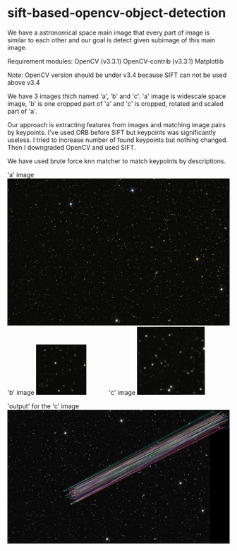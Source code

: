 # sift-based-opencv-object-detection

We have a astronomical space main image that every part of image is similar to each other and our goal is detect given subimage of this main image.

Requirement modules:
OpenCV (v3.3.1)
OpenCV-contrib (v3.3.1)
Matplotlib

Note: OpenCV version should be under v3.4 because SIFT can not be used above v3.4

We have 3 images thich named 'a', 'b' and 'c'. 'a' image is widescale space image, 'b' is one cropped part of 'a' and 'c' is cropped, rotated and scaled part of 'a'.

Our approach is extracting features from images and matching image pairs by keypoints.
I've used ORB before SIFT but keypoints was significantly useless. I tried to increase number of found keypoints but nothing changed. Then I downgraded OpenCV and used SIFT.

We have used brute force knn matcher to match keypoints by descriptions.

'a' image
!['a' image](documents/brief/a.png)
'b' image !['b' image](documents/brief/b.png)&nbsp;&nbsp;&nbsp;&nbsp;&nbsp;&nbsp;&nbsp;&nbsp;&nbsp;&nbsp;&nbsp;&nbsp;&nbsp;'c' image !['c' image](documents/brief/c.png)

'output' for the 'c' image
!['output' image](documents/brief/output.png)

